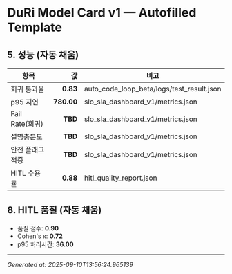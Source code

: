 # DuRi Model Card v1 — **Autofilled Template**

## 5. 성능 (자동 채움)
| 항목 | 값 | 비고 |
|---|---:|---|
| 회귀 통과율 | **0.83** | auto_code_loop_beta/logs/test_result.json |
| p95 지연 | **780.00** | slo_sla_dashboard_v1/metrics.json |
| Fail Rate(회귀) | **TBD** | slo_sla_dashboard_v1/metrics.json |
| 설명충분도 | **TBD** | slo_sla_dashboard_v1/metrics.json |
| 안전 플래그 적중 | **TBD** | slo_sla_dashboard_v1/metrics.json |
| HITL 수용률 | **0.88** | hitl_quality_report.json |

## 8. HITL 품질 (자동 채움)
- 품질 점수: **0.90**
- Cohen's κ: **0.72**
- p95 처리시간: **36.00**

---
*Generated at: 2025-09-10T13:56:24.965139*
